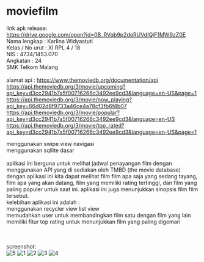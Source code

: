 # moviefilm
link apk release:<br>
https://drive.google.com/open?id=0B_RVqb9p2deRUVdIQjF1MW9zZ0E<br>
Nama lengkap : Karlina Widyastuti <br>
Kelas / No urut : XI RPL 4 / 18 <br>
NIS : 4734/1453.070 <br>
Angkatan : 24 <br>
SMK Telkom Malang
<br> <br>
alamat api : https://www.themoviedb.org/documentation/api <br>
https://api.themoviedb.org/3/movie/upcoming?api_key=d3cc2941b7a5f00716266c3492ee9cd3&language=en-US&page=1 <br>
https://api.themoviedb.org/3/movie/now_playing?api_key=66d02d8f9733a46ce4a78cf3fb6f4b07 <br>
https://api.themoviedb.org/3/movie/popular?api_key=d3cc2941b7a5f00716266c3492ee9cd3&language=en-US <br>
https://api.themoviedb.org/3/movie/top_rated?api_key=d3cc2941b7a5f00716266c3492ee9cd3&language=en-US&page=1 <br> 

menggunakan swipe view navigasi<br>
menggunakan sqllite dasar <br>
<br>
aplikasi ini berguna untuk melihat jadwal penayangan film dengan menggunakan API yang di sediakan oleh TMBD (the movie database) dengan aplikasi ini kita dapat melihat film film apa saja yang sedang tayang, film apa yang akan datang, film yang memiliki rating tertinggi, dan film yang paling populer untuk saat ini. aplikasi ini juga menunjukkan sinopsis film film tersebut. <br>
kelebihan aplikasi ini adalah : <br>
menggunakan recycler view list view <br>
memudahkan user untuk membandingkan film satu dengan film yang lain<br>
memiliki fitur top rating untuk menunjukkan film yang paling digemari <br>


<br><br>
screenshot: <br>
![5](https://cloud.githubusercontent.com/assets/22352314/26041523/b7a72b7e-3957-11e7-85ae-9a3651954efd.PNG)
![1](https://cloud.githubusercontent.com/assets/22352314/26041524/b7aee99a-3957-11e7-9c50-3b94b74d6c27.PNG)
![2](https://cloud.githubusercontent.com/assets/22352314/26041525/b7affcae-3957-11e7-9c5e-35ead59bed42.PNG)
![3](https://cloud.githubusercontent.com/assets/22352314/26041526/b7b58ac0-3957-11e7-8fad-02aa999b33e4.PNG)
![4](https://cloud.githubusercontent.com/assets/22352314/26041527/b7b64834-3957-11e7-9adb-5abb2adbdc86.PNG)

